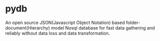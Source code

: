 # pydb
An open source JSON(Javascript Object Notation) based folder-document(Hierarchy) model Nosql database for fast data gathering and reliably without data loss and data transformation. 
